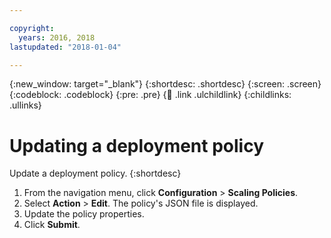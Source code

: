 ```yaml
---

copyright:
  years: 2016, 2018
lastupdated: "2018-01-04"

---
```


{:new_window: target="_blank"}
{:shortdesc: .shortdesc}
{:screen: .screen}
{:codeblock: .codeblock}
{:pre: .pre}
{:child: .link .ulchildlink}
{:childlinks: .ullinks}

# Updating a deployment policy

Update a deployment policy.
{:shortdesc}

1. From the navigation menu, click **Configuration** > **Scaling Policies**.
2. Select **Action** > **Edit**. The policy's JSON file is displayed.
3. Update the policy properties.
4. Click **Submit**.
